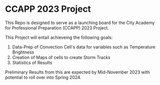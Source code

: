 # CCAPP 2023 Project
This Repo is designed to serve as a launching board for the City Academy for Professional Preparation (CCAPP) 2023 Project.

This Project will entail achieveing the following goals:

1. Data-Prep of Convection Cell's data for variables such as Temperature Brightness
2. Creation of Maps of cells to create Storm Tracks
3. Statistics of Results

Preliminary Results from this are expected by Mid-November 2023 with potential to roll over into Spring 2024.
